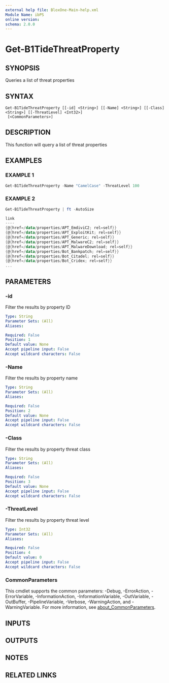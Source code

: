 ```yaml
---
external help file: BloxOne-Main-help.xml
Module Name: ibPS
online version:
schema: 2.0.0
---
```


# Get-B1TideThreatProperty

## SYNOPSIS
Queries a list of threat properties

## SYNTAX

```
Get-B1TideThreatProperty [[-id] <String>] [[-Name] <String>] [[-Class] <String>] [[-ThreatLevel] <Int32>]
 [<CommonParameters>]
```

## DESCRIPTION
This function will query a list of threat properties

## EXAMPLES

### EXAMPLE 1
```powershell
Get-B1TideThreatProperty -Name "CamelCase" -ThreatLevel 100
```

### EXAMPLE 2
```powershell
Get-B1TideThreatProperty | ft -AutoSize

link                                                                                id                                             name                           threat_level class                  active added                 updated               reference
----                                                                                --                                             ----                           ------------ -----                  ------ -----                 -------               ---------
{@{href=/data/properties/APT_EmdiviC2; rel=self}}                                   APT_EmdiviC2                                   EmdiviC2                                100 APT                    true   10/28/2016 9:54:36PM  10/28/2016 9:54:36PM  {}
{@{href=/data/properties/APT_ExploitKit; rel=self}}                                 APT_ExploitKit                                 Exploit Kit                             100 APT                    true                         1/28/2020 2:29:36AM   {}
{@{href=/data/properties/APT_Generic; rel=self}}                                    APT_Generic                                    Generic                                 100 APT                    true                         4/23/2016 12:01:53AM  {}
{@{href=/data/properties/APT_MalwareC2; rel=self}}                                  APT_MalwareC2                                  Malware C2                              100 APT                    true                         7/16/2018 6:37:50PM   {}
{@{href=/data/properties/APT_MalwareDownload; rel=self}}                            APT_MalwareDownload                            Malware Download                        100 APT                    true                         3/2/2016 6:57:24PM    {}
{@{href=/data/properties/Bot_Bankpatch; rel=self}}                                  Bot_Bankpatch                                  Bankpatch                               100 Bot                    true                         1/29/2020 5:12:49PM   {}
{@{href=/data/properties/Bot_Citadel; rel=self}}                                    Bot_Citadel                                    Citadel                                 100 Bot                    true                         3/2/2016 6:57:24PM    {}
{@{href=/data/properties/Bot_Cridex; rel=self}}                                     Bot_Cridex                                     Cridex                                  100 Bot                    true                         3/2/2016 6:57:24PM    {}
...
```

## PARAMETERS

### -id
Filter the results by property ID

```yaml
Type: String
Parameter Sets: (All)
Aliases:

Required: False
Position: 1
Default value: None
Accept pipeline input: False
Accept wildcard characters: False
```

### -Name
Filter the results by property name

```yaml
Type: String
Parameter Sets: (All)
Aliases:

Required: False
Position: 2
Default value: None
Accept pipeline input: False
Accept wildcard characters: False
```

### -Class
Filter the results by property threat class

```yaml
Type: String
Parameter Sets: (All)
Aliases:

Required: False
Position: 3
Default value: None
Accept pipeline input: False
Accept wildcard characters: False
```

### -ThreatLevel
Filter the results by property threat level

```yaml
Type: Int32
Parameter Sets: (All)
Aliases:

Required: False
Position: 4
Default value: 0
Accept pipeline input: False
Accept wildcard characters: False
```

### CommonParameters
This cmdlet supports the common parameters: -Debug, -ErrorAction, -ErrorVariable, -InformationAction, -InformationVariable, -OutVariable, -OutBuffer, -PipelineVariable, -Verbose, -WarningAction, and -WarningVariable. For more information, see [about_CommonParameters](http://go.microsoft.com/fwlink/?LinkID=113216).

## INPUTS

## OUTPUTS

## NOTES

## RELATED LINKS

